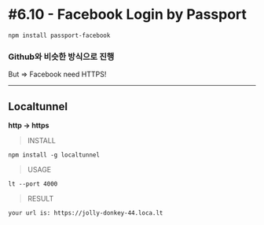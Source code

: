 # #6.10 - Facebook Login by Passport
    npm install passport-facebook

### Github와 비슷한 방식으로 진행   
But => Facebook need HTTPS!

<hr>

## Localtunnel
<b>http -> https</b>

> INSTALL

    npm install -g localtunnel

> USAGE

    lt --port 4000

> RESULT
> 
    your url is: https://jolly-donkey-44.loca.lt
